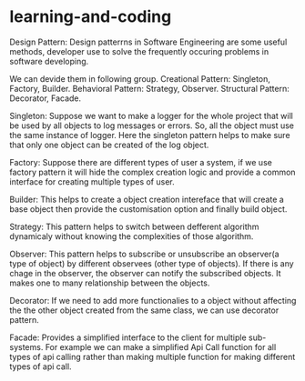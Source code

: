 # learning-and-coding
Design Pattern:
Design patterrns in Software Engineering are some useful methods, developer use to solve the frequently occuring problems in software developing.

We can devide them in following group.
Creational Pattern: Singleton, Factory, Builder.
Behavioral Pattern: Strategy, Observer.
Structural Pattern: Decorator, Facade.

Singleton: Suppose we want to make a logger for the whole project that will be used by all objects to log messages or errors. So, all the object must use the same instance of logger. Here the singleton pattern helps to make sure that only one object can be created of the log object.

Factory: Suppose there are different types of user a system, if we use factory pattern it will hide the complex creation logic and provide a common interface for creating multiple types of user.

Builder: This helps to create a object creation intereface that will create a base object then provide the customisation option and finally build object.

Strategy: This pattern helps to switch between defferent algorithm dynamicaly without knowing the complexities of those algorithm.

Observer: This pattern helps to subscribe or unsubscribe an observer(a type of object) by different observees (other type of objects). If there is any chage in the observer, the observer can notify the subscribed objects. It makes one to many relationship between the objects.

Decorator: If we need to add more functionalies to a object without affecting the the other object created from the same class, we can use decorator pattern.

Facade: Provides a simplified interface to the client for multiple sub-systems. For example we can make a simplified Api Call function for all types of api calling rather than making multiple function for making different types of api call. 